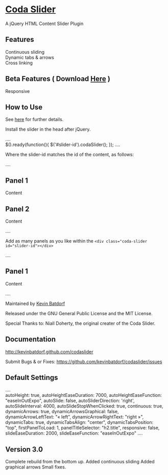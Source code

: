 [Coda Slider](http://kevinbatdorf.github.com/codaslider)
============
A jQuery HTML Content Slider Plugin


Features
--------

Continuous sliding  
Dynamic tabs & arrows  
Cross linking

Beta Features ( Download [Here](https://github.com/KevinBatdorf/codaslider/tree/experimental) )
-------------

Responsive 

How to Use
-----------

See [here](http://kevinbatdorf.github.com/codaslider) for further details.

Install the slider in the head after jQuery.

....  
    $().ready(function(){
        $('#slider-id').codaSlider();
      });
....

Where the slider-id matches the id of the content, as follows:

....  
      <iv class="coda-slider"  id="slider-id">
          <div>
            <h2 class="title">Panel 1</h2>
            <p>Content</p>
          </div>
          <div>
            <h2 class="title">Panel 2</h2>
            <p>Content</p>
          </div>
      </div>
....

Add as many panels as you like within the `<div class="coda-slider id="slider-id"></div>`

....  
    <div>
      <h2 class="title">Panel 1</h2>
      <p>Content</p>
    </div>
....

Maintained by [Kevin Batdorf](http://twitter.com/#!/kevinbatdorf)

Released under the GNU General Public License and the MIT License.

Special Thanks to:
Niall Doherty, the original creater of the Coda Slider.


Documentation
-------------

http://kevinbatdorf.github.com/codaslider

Submit Bugs & or Fixes:
https://github.com/kevinbatdorf/codaslider/issues


Default Settings
----------------
....  
              autoHeight: true,
      autoHeightEaseDuration: 7000,
      autoHeightEaseFunction: "easeInOutExpo",
             autoSlide: false,
       autoSliderDirection: 'right',
         autoSlideInterval: 4000,
    autoSlideStopWhenClicked: true,
              continuous: true,
               dynamicArrows: true,
      dynamicArrowsGraphical: false,
        dynamicArrowLeftText: "&#171; left",
       dynamicArrowRightText: "right &#187;",
               dynamicTabs: true,
          dynamicTabsAlign: "center",
       dynamicTabsPosition: "top",
          firstPanelToLoad: 1,
        panelTitleSelector: "h2.title",
              responsive: false,
         slideEaseDuration: 2000,
         slideEaseFunction: "easeInOutExpo"
....


Version 3.0
-------------

Complete rebuild from the bottom up.
Added continuous sliding
Added graphical arrows
Small fixes.